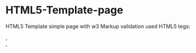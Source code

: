 # HTML5-Template-page
HTML5 Template simple page with w3 Markup validation
used HTML5 tegs: <article>, <aside>, <figure>
